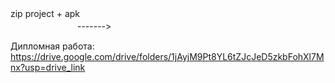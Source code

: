 
zip project + apk ㅤㅤㅤㅤㅤㅤㅤㅤㅤㅤㅤㅤㅤㅤㅤㅤㅤㅤㅤㅤㅤㅤㅤㅤㅤㅤㅤㅤㅤㅤㅤㅤㅤㅤㅤㅤㅤㅤ ------->


Дипломная работа:
https://drive.google.com/drive/folders/1jAyjM9Pt8YL6tZJcJeD5zkbFohXl7Mnx?usp=drive_link

